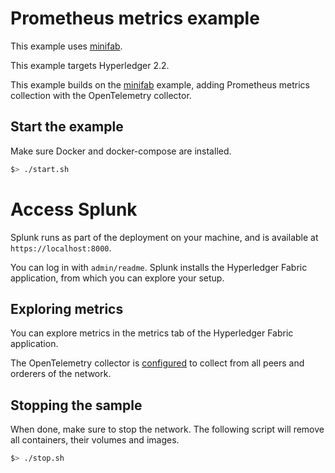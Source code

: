 # Prometheus metrics example

This example uses [minifab](https://github.com/hyperledger-labs/minifabric).

This example targets Hyperledger 2.2.

This example builds on the [minifab](../minifab) example, adding Prometheus metrics collection with the OpenTelemetry collector.

## Start the example

Make sure Docker and docker-compose are installed.

```bash
$> ./start.sh
```

# Access Splunk

Splunk runs as part of the deployment on your machine, and is available at `https://localhost:8000`.

You can log in with `admin/readme`. Splunk installs the Hyperledger Fabric application, from which you can explore your setup.

## Exploring metrics

You can explore metrics in the metrics tab of the Hyperledger Fabric application.

The OpenTelemetry collector is [configured](./otel-collector-config.yml) to collect from all peers and orderers of the network.

## Stopping the sample

When done, make sure to stop the network. The following script will remove all containers, their volumes and images.

```bash
$> ./stop.sh
```
